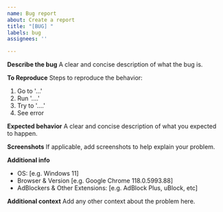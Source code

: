 ```yaml
---
name: Bug report
about: Create a report
title: "[BUG] "
labels: bug
assignees: ''

---
```


**Describe the bug**
A clear and concise description of what the bug is.

**To Reproduce**
Steps to reproduce the behavior:
1. Go to '...'
2. Run '....'
3. Try to '....'
4. See error

**Expected behavior**
A clear and concise description of what you expected to happen.

**Screenshots**
If applicable, add screenshots to help explain your problem.

**Additional info**
 - OS: [e.g. Windows 11]
 - Browser & Version [e.g. Google Chrome 118.0.5993.88]
 - AdBlockers & Other Extensions: [e.g. AdBlock Plus, uBlock, etc]

**Additional context**
Add any other context about the problem here.
